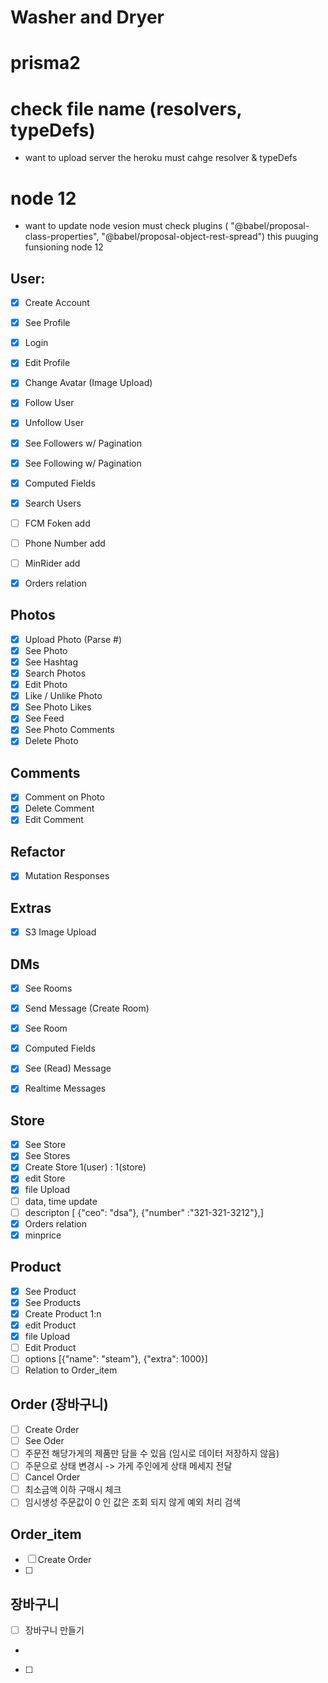 # Washer and Dryer 

# prisma2

# check file name (resolvers, typeDefs)
 - want to upload server the heroku must cahge resolver & typeDefs  

# node 12
 - want to update node vesion must check plugins 
 ( "@babel/proposal-class-properties",
    "@babel/proposal-object-rest-spread")
    this puuging funsioning node 12

## User:

- [x] Create Account
- [x] See Profile
- [x] Login
- [x] Edit Profile
- [x] Change Avatar (Image Upload)
- [x] Follow User
- [x] Unfollow User
- [x] See Followers w/ Pagination
- [x] See Following w/ Pagination
- [x] Computed Fields
- [x] Search Users
- [ ] FCM Foken add
- [ ] Phone Number add
- [ ] MinRider add
- [x] Orders relation


## Photos

- [x] Upload Photo (Parse #)
- [x] See Photo
- [x] See Hashtag
- [x] Search Photos
- [x] Edit Photo
- [x] Like / Unlike Photo
- [x] See Photo Likes
- [x] See Feed
- [x] See Photo Comments
- [x] Delete Photo

## Comments

- [x] Comment on Photo
- [x] Delete Comment
- [x] Edit Comment

## Refactor

- [x] Mutation Responses

## Extras

- [x] S3 Image Upload

## DMs

- [x] See Rooms
- [x] Send Message (Create Room)
- [x] See Room
- [x] Computed Fields
- [x] See (Read) Message
- [x] Realtime Messages


## Store
- [x] See Store
- [x] See Stores
- [x] Create Store 1(user) : 1(store)
- [x] edit Store
- [x] file Upload
- [ ] data, time update
- [ ] descripton [ {"ceo": "dsa"}, {"number" :"321-321-3212"},]
- [x] Orders relation 
- [x] minprice

## Product
- [x] See Product
- [x] See Products
- [x] Create Product 1:n
- [x] edit Product
- [x] file Upload
- [ ] Edit Product
- [ ] options [{"name": "steam"}, {"extra": 1000}]
- [ ] Relation to Order_item

## Order (장바구니)

- [ ] Create Order
- [ ] See Oder
- [ ] 주문전 해당가게의 제품만 담을 수 있음 (임시로 데이터 저장하지 않음)
- [ ] 주문으로 상태 변경시 -> 가게 주인에게 상태 메세지 전달
- [ ] Cancel Order 
- [ ] 최소금액 이하 구매시 체크
- [ ] 임시생성 주문값이 0 인 값은 조회 되지 않게 예외 처리 검색

## Order_item

- [ ] Create Order
- [ ] 

## 장바구니
- [ ] 장바구니 만들기
-
- [ ] 


